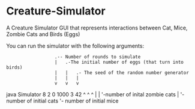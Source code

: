 # Creature-Simulator
A Creature Simulator GUI that represents interactions between Cat, Mice, Zombie Cats and Birds (Eggs)

You can run the simulator with the following arguments:

                      .-- Number of rounds to simulate
                      |   .-The initial number of eggs (that turn into birds)       
                      |   |   .- The seed of the random number generator
                      |   |   |
                      v   v   v
java Simulator 8 2 0 1000 3 42 
               ^ ^ ^
               | | '-number of inital zombie cats
               | '- number of initial cats
               '- number of initial mice
